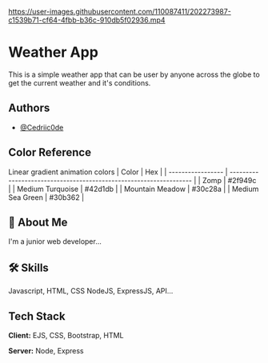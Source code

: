 

https://user-images.githubusercontent.com/110087411/202273987-c1539b71-cf64-4fbb-b36c-910db5f02936.mp4

# Weather App

This is a simple weather app that can be user by anyone across the globe to get the current weather and it's conditions.


## Authors

- [@Cedriic0de](https://www.github.com/Cedriic0de)

## Color Reference
Linear gradient animation colors
| Color             | Hex                                                                |
| ----------------- | ------------------------------------------------------------------ |
| Zomp              |  #2f949c |
| Medium Turquoise  |  #42d1db |
| Mountain Meadow   |  #30c28a |
| Medium Sea Green  |  #30b362 |


## 🚀 About Me
I'm a junior web developer...


## 🛠 Skills
Javascript, HTML, CSS NodeJS, ExpressJS, API...


## Tech Stack

**Client:** EJS, CSS, Bootstrap, HTML

**Server:** Node, Express

